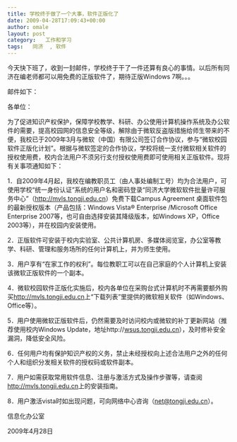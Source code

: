 ```yaml
---
title: 学校终于做了一个大事，软件正版化了
date: 2009-04-28T17:09:43+00:00
author: omale
layout: post
category:   工作和学习  
tags:   同济  , 软件
---
```

今天快下班了，收到一封邮件，学校终于干了一件还算有良心的事情。以后所有同济在编老师都可以用免费的正版软件了，期待正版Windows 7啊。。。

邮件如下：

各单位：

为了促进知识产权保护，保障学校教学、科研、办公使用计算机操作系统及办公软件的需要，提高校园网的信息安全等级，解除由于微软反盗版措施给师生带来的不便，我校已于2009年3月与微软（中国）有限公司签订合作协议，参与“微软校园软件正版化计划”。根据与微软签定的合作协议，学校将统一支付微软相关软件的授权使用费，校内合法用户不须另行支付授权使用费即可使用相关正版软件。现将有关事项通知如下：

1．自2009年4月起，我校在编教职员工（由人事处编制工号）均为合法用户，可使用学校“统一身份认证”系统的用户名和密码登录“同济大学微软软件批量许可服务中心”（<http://mvls.tongji.edu.cn>）免费下载Campus Agreement 桌面软件包的最新授权版本（产品包括：Windows Vista® Enterprise /Microsoft Office Enterprise 2007等，也可自由选择安装其降级版本，如Windows XP，Office 2003等），并在校园内安装使用。

2．正版软件可安装于校内实验室、公共计算机房、多媒体阅览室，办公室等教学、科研、管理和服务场所的任何计算机上，并为师生使用。

3．用户享有“在家工作的权利”。每位教职工可以在自己家庭的个人计算机上安装该微软正版软件的一个副本。

4．微软校园软件正版化实施后，校内各单位在采购台式计算机时不再需要额外购买<http://mvls.tongji.edu.cn>上“下载列表”里提供的微软相关软件（如Windows、Office等）。

5．用户使用微软正版软件后，仍然需要及时访问校内或微软的补丁更新网站（推荐使用校内Windows Update，地址http://[wsus.tongji.edu.cn](http://wsus.tongji.edu.cn)），及时修补安全漏洞，降低安全风险。

6．任何用户均有保护知识产权的义务，禁止未经授权向上述合法用户之外的任何个人和组织分发相关软件的授权码或软件副本。

7．用户如需获取常用软件信息、注册与激活方式及操作步骤等，请查阅<http://mvls.tongji.edu.cn>上的安装指南。

8．用户激活vista时如出现问题，可向网络中心咨询（<net@tongji.edu.cn>）。

信息化办公室

2009年4月28日